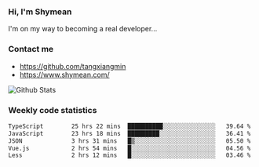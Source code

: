 ### Hi, I'm Shymean

I'm on my way to becoming a real developer...

### Contact me

- <https://github.com/tangxiangmin>
- <https://www.shymean.com/>

![Github Stats](https://github-readme-stats.vercel.app/api?username=tangxiangmin&show_icons=true&theme=dark)


###  Weekly code statistics

<!--START_SECTION:waka-->

```txt
TypeScript        25 hrs 22 mins  ██████████░░░░░░░░░░░░░░░   39.64 %
JavaScript        23 hrs 18 mins  █████████░░░░░░░░░░░░░░░░   36.41 %
JSON              3 hrs 31 mins   █▒░░░░░░░░░░░░░░░░░░░░░░░   05.50 %
Vue.js            2 hrs 54 mins   █░░░░░░░░░░░░░░░░░░░░░░░░   04.56 %
Less              2 hrs 12 mins   █░░░░░░░░░░░░░░░░░░░░░░░░   03.46 %
```

<!--END_SECTION:waka-->